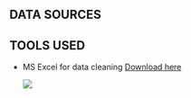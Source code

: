 ## DATA SOURCES
## TOOLS USED
- MS Excel for data cleaning [Download here](https://microsoft.com)

  ![](20240528_103500.01.jpeg)

